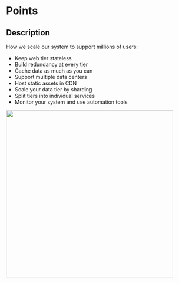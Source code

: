 # Points

## Description

How we scale our system to support millions of users:

- Keep web tier stateless
- Build redundancy at every tier
- Cache data as much as you can
- Support multiple data centers
- Host static assets in CDN
- Scale your data tier by sharding
- Split tiers into individual services
- Monitor your system and use automation tools

<img src="image1.jpg" style="width:4.7198in" />
